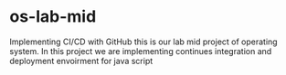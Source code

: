 # os-lab-mid
Implementing CI/CD with GitHub
this is our lab mid project of operating system. In this project we are implementing continues integration and deployment envoirment for java script  
